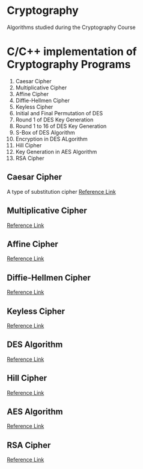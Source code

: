# Cryptography
Algorithms studied during the Cryptography Course
# C/C++ implementation of Cryptography Programs 
1.  Caesar Cipher
2.  Multiplicative Cipher
3.  Affine Cipher
4.  Diffie-Hellmen Cipher
5.  Keyless Cipher
6.  Initial and Final Permutation of DES
7.  Round 1 of DES Key Generation
8.  Round 1 to 16 of DES Key Generation
9.  S-Box of DES Algorithm
10. Encryption in DES ALgorithm
11. Hill Cipher
12. Key Generation in AES Algorithm
13. RSA Cipher

## Caesar Cipher
A type of substitution cipher 
[Reference Link](https://github.com/SourajitaDewasi/Cryptography/blob/main/Additive%20Cipher.c)

## Multiplicative Cipher
[Reference Link](https://github.com/SourajitaDewasi/Cryptography/blob/main/Affine%20Cipher.cpp)

## Affine Cipher
[Reference Link](https://github.com/SourajitaDewasi/Cryptography/blob/main/Affine%20Cipher.cpp)

## Diffie-Hellmen Cipher
[Reference Link](https://github.com/SourajitaDewasi/Cryptography/blob/main/Diffie%20Hellmen%20Cipher.cpp)

## Keyless Cipher
[Reference Link](https://github.com/SourajitaDewasi/Cryptography/blob/main/Keyless%20Cipher.cpp)

## DES Algorithm
[Reference Link](https://github.com/SourajitaDewasi/Cryptography/blob/main/DES_Encryption_Complete.cpp)

## Hill Cipher
[Reference Link](https://github.com/SourajitaDewasi/Cryptography/blob/main/Hill%20Cipher.cpp)

## AES Algorithm
[Reference Link](https://github.com/SourajitaDewasi/Cryptography/blob/main/AES_Key_Generation.py)

## RSA Cipher
[Reference Link](https://github.com/SourajitaDewasi/Cryptography/blob/main/RSA%20Cipher.cpp)
